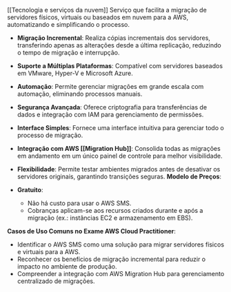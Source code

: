 [[Tecnologia e serviços da nuvem]]
Serviço que facilita a migração de servidores físicos, virtuais ou baseados em nuvem para a AWS, automatizando e simplificando o processo.
- **Migração Incremental**: Realiza cópias incrementais dos servidores, transferindo apenas as alterações desde a última replicação, reduzindo o tempo de migração e interrupção.
- **Suporte a Múltiplas Plataformas**: Compatível com servidores baseados em VMware, Hyper-V e Microsoft Azure.
- **Automação**: Permite gerenciar migrações em grande escala com automação, eliminando processos manuais.
- **Segurança Avançada**: Oferece criptografia para transferências de dados e integração com IAM para gerenciamento de permissões.
- **Interface Simples**: Fornece uma interface intuitiva para gerenciar todo o processo de migração.
- **Integração com AWS [[Migration Hub]]**: Consolida todas as migrações em andamento em um único painel de controle para melhor visibilidade.
- **Flexibilidade**: Permite testar ambientes migrados antes de desativar os servidores originais, garantindo transições seguras.
**Modelo de Preços**:

- **Gratuito**:
    - Não há custo para usar o AWS SMS.
    - Cobranças aplicam-se aos recursos criados durante e após a migração (ex.: instâncias EC2 e armazenamento em EBS).

**Casos de Uso Comuns no Exame AWS Cloud Practitioner**:

- Identificar o AWS SMS como uma solução para migrar servidores físicos e virtuais para a AWS.
- Reconhecer os benefícios de migração incremental para reduzir o impacto no ambiente de produção.
- Compreender a integração com AWS Migration Hub para gerenciamento centralizado de migrações.